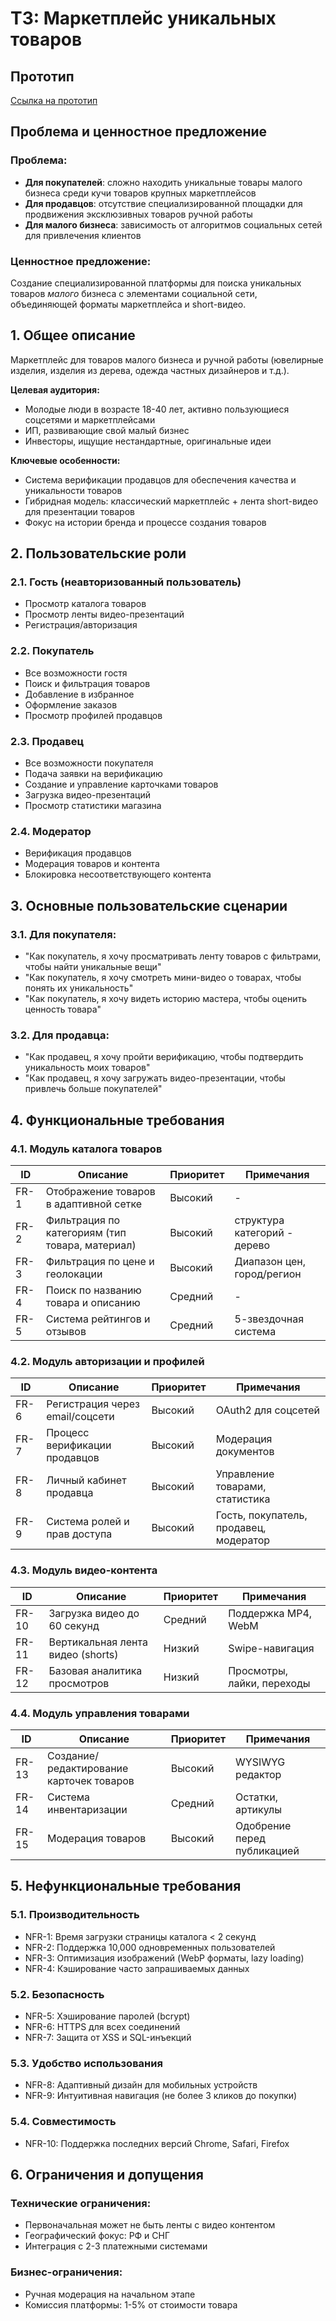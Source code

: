 # ТЗ: Маркетплейс уникальных товаров 

## Прототип

[Ссылка на прототип](https://www.figma.com/design/UZ6k5S189ACn4rhbRtqssp/%D0%BC%D0%B0%D1%80%D0%BA%D0%B5%D1%82%D0%BF%D0%BB%D0%B5%D0%B9%D1%81-%D0%BF%D1%80%D0%BE%D1%82%D0%BE%D1%82%D0%B8%D0%BF?node-id=0-1&t=8sBmJCw3XgOW112D-1)

## Проблема и ценностное предложение

### Проблема:
- **Для покупателей**: сложно находить уникальные товары малого бизнеса среди кучи товаров крупных маркетплейсов
- **Для продавцов**: отсутствие специализированной площадки для продвижения эксклюзивных товаров ручной работы
- **Для малого бизнеса**: зависимость от алгоритмов социальных сетей для привлечения клиентов

### Ценностное предложение:
Создание специализированной платформы для поиска уникальных товаров *малого* бизнеса с элементами социальной сети, объединяющей форматы маркетплейса и short-видео.

## 1. Общее описание
Маркетплейс для товаров малого бизнеса и ручной работы (ювелирные изделия, изделия из дерева, одежда частных дизайнеров и т.д.). 

**Целевая аудитория:**
- Молодые люди в возрасте 18-40 лет, активно пользующиеся соцсетями и маркетплейсами
- ИП, развивающие свой малый бизнес
- Инвесторы, ищущие нестандартные, оригинальные идеи

**Ключевые особенности:**
- Система верификации продавцов для обеспечения качества и уникальности товаров
- Гибридная модель: классический маркетплейс + лента short-видео для презентации товаров
- Фокус на истории бренда и процессе создания товаров

## 2. Пользовательские роли

### 2.1. Гость (неавторизованный пользователь)
- Просмотр каталога товаров
- Просмотр ленты видео-презентаций
- Регистрация/авторизация

### 2.2. Покупатель
- Все возможности гостя
- Поиск и фильтрация товаров
- Добавление в избранное
- Оформление заказов
- Просмотр профилей продавцов

### 2.3. Продавец
- Все возможности покупателя
- Подача заявки на верификацию
- Создание и управление карточками товаров
- Загрузка видео-презентаций
- Просмотр статистики магазина

### 2.4. Модератор
- Верификация продавцов
- Модерация товаров и контента
- Блокировка несоответствующего контента

## 3. Основные пользовательские сценарии

### 3.1. Для покупателя:
- "Как покупатель, я хочу просматривать ленту товаров с фильтрами, чтобы найти уникальные вещи"
- "Как покупатель, я хочу смотреть мини-видео о товарах, чтобы понять их уникальность"
- "Как покупатель, я хочу видеть историю мастера, чтобы оценить ценность товара"

### 3.2. Для продавца:
- "Как продавец, я хочу пройти верификацию, чтобы подтвердить уникальность моих товаров"
- "Как продавец, я хочу загружать видео-презентации, чтобы привлечь больше покупателей"

## 4. Функциональные требования

### 4.1. Модуль каталога товаров
| ID | Описание | Приоритет | Примечания |
|----|----------|-----------|------------|
| FR-1 | Отображение товаров в адаптивной сетке | Высокий | - |
| FR-2 | Фильтрация по категориям (тип товара, материал) | Высокий | структура категорий - дерево |
| FR-3 | Фильтрация по цене и геолокации | Высокий | Диапазон цен, город/регион |
| FR-4 | Поиск по названию товара и описанию | Средний | - |
| FR-5 | Система рейтингов и отзывов | Средний | 5-звездочная система |

### 4.2. Модуль авторизации и профилей
| ID | Описание | Приоритет | Примечания |
|----|----------|-----------|------------|
| FR-6 | Регистрация через email/соцсети | Высокий | OAuth2 для соцсетей |
| FR-7 | Процесс верификации продавцов | Высокий | Модерация документов |
| FR-8 | Личный кабинет продавца | Высокий | Управление товарами, статистика |
| FR-9 | Система ролей и прав доступа | Высокий | Гость, покупатель, продавец, модератор |

### 4.3. Модуль видео-контента
| ID | Описание | Приоритет | Примечания |
|----|----------|-----------|------------|
| FR-10 | Загрузка видео до 60 секунд | Средний | Поддержка MP4, WebM |
| FR-11 | Вертикальная лента видео (shorts) | Низкий | Swipe-навигация |
| FR-12 | Базовая аналитика просмотров | Низкий | Просмотры, лайки, переходы |

### 4.4. Модуль управления товарами
| ID | Описание | Приоритет | Примечания |
|----|----------|-----------|------------|
| FR-13 | Создание/редактирование карточек товаров | Высокий | WYSIWYG редактор |
| FR-14 | Система инвентаризации | Средний | Остатки, артикулы |
| FR-15 | Модерация товаров | Высокий | Одобрение перед публикацией |

## 5. Нефункциональные требования

### 5.1. Производительность
- NFR-1: Время загрузки страницы каталога < 2 секунд
- NFR-2: Поддержка 10,000 одновременных пользователей
- NFR-3: Оптимизация изображений (WebP форматы, lazy loading)
- NFR-4: Кэширование часто запрашиваемых данных

### 5.2. Безопасность
- NFR-5: Хэширование паролей (bcrypt)
- NFR-6: HTTPS для всех соединений
- NFR-7: Защита от XSS и SQL-инъекций

### 5.3. Удобство использования
- NFR-8: Адаптивный дизайн для мобильных устройств
- NFR-9: Интуитивная навигация (не более 3 кликов до покупки)

### 5.4. Совместимость
- NFR-10: Поддержка последних версий Chrome, Safari, Firefox

## 6. Ограничения и допущения

### Технические ограничения:
- Первоначальная может не быть ленты с видео контентом
- Географический фокус: РФ и СНГ
- Интеграция с 2-3 платежными системами

### Бизнес-ограничения:
- Ручная модерация на начальном этапе
- Комиссия платформы: 1-5% от стоимости товара
